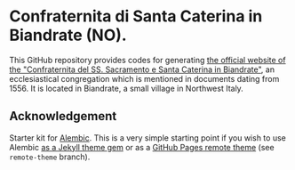 # Confraternita di Santa Caterina in Biandrate (NO).  

This GitHub repository provides codes for generating [the official website of the "Confraternita del SS. Sacramento e Santa Caterina in Biandrate"](https://emanuelegdepaoli.github.io/santa-caterina-website/), an ecclesiastical congregation which is mentioned in documents dating from 1556. It is located in Biandrate, a small village in Northwest Italy.

## Acknowledgement

Starter kit for [Alembic](https://alembic.darn.es/). This is a very simple starting point if you wish to use Alembic [as a Jekyll theme gem](https://alembic.darn.es/#as-a-jekyll-theme) or as a [GitHub Pages remote theme](https://github.com/daviddarnes/alembic-kit/tree/remote-theme) (see `remote-theme` branch).
